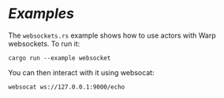 # *Examples* #

The `websockets.rs` example shows how to use actors with Warp websockets. To run it:

    cargo run --example websocket

You can then interact with it using websocat:

    websocat ws://127.0.0.1:9000/echo
